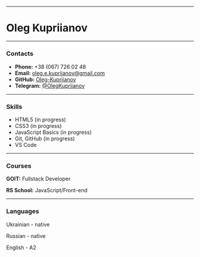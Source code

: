 ##### 

---

# Oleg Kupriianov

---

### Contacts

- **Phone:** +38 (067) 726 02 48
- **Email:** oleg.e.kupriianov@gmail.com
- **GitHub:** [Oleg-Kupriianov](https://github.com/Oleg-Kupriianov)
- **Telegram:** [@OlegKupriianov](https://t.me/OlegKupriianov)

---

### Skills

- HTML5 (in progress)
- CSS3 (in progress)
- JavaScript Basics (in progress)
- Git, GitHub (in progress)
- VS Code

---

### Courses

**GOIT:** Fullstack Developer

**RS School:** JavaScript/Front-end

---

### Languages

Ukrainian - native

Russian - native

English - A2
